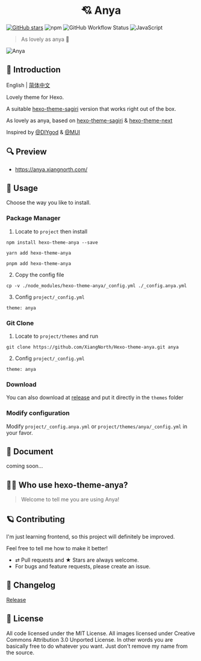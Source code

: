 <h1 align="center">💘 Anya</h1>

[![GitHub stars](https://img.shields.io/github/stars/XiangNorth/Hexo-theme-anya?logo=Github&style=for-the-badge)](https://github.com/XiangNorth/Hexo-theme-anya/stargazers)
![npm](https://img.shields.io/npm/v/hexo-theme-anya?logo=npm&style=for-the-badge)
![GitHub Workflow Status](https://img.shields.io/github/workflow/status/xiangnorth/hexo-theme-anya/Release?logo=github&style=for-the-badge)
![JavaScript](https://img.shields.io/badge/JavaScript-F7DF1E?style=for-the-badge&logo=javascript&logoColor=black)

> As lovely as anya 🍓

![Anya](https://cdn.jsdelivr.net/gh/XiangNorth/Living-room-for-Pic@main/2022/07/YR9spp.png)

## 💫 Introduction

English | [简体中文](./README_SC.md)

Lovely theme for Hexo.

A suitable [hexo-theme-sagiri](https://github.com/diygod/hexo-theme-sagiri) version that works right out of the box.

As lovely as anya, based on [hexo-theme-sagiri](https://github.com/diygod/hexo-theme-sagiri) & [hexo-theme-next](https://github.com/iissnan/hexo-theme-next) 

Inspired by [@DIYgod](https://diygod.me) & [@MUI](https://mui.com)

## 🔍 Preview

- https://anya.xiangnorth.com/

## 🚀 Usage

Choose the way you like to install.

### Package Manager

1. Locate to `project` then install
   
```
npm install hexo-theme-anya --save
```
```
yarn add hexo-theme-anya
```
```
pnpm add hexo-theme-anya
```

2. Copy the config file

```
cp -v ./node_modules/hexo-theme-anya/_config.yml ./_config.anya.yml
```

3. Config `project/_config.yml`

```
theme: anya
```

### Git Clone

1. Locate to `project/themes` and run
   
```
git clone https://github.com/XiangNorth/Hexo-theme-anya.git anya
```

2. Config `project/_config.yml`
   
```
theme: anya
```

### Download

You can also download at [release](https://github.com/XiangNorth/Hexo-theme-anya/releases) and put it directly in the `themes` folder

### Modify configuration

Modify `project/_config.anya.yml` or `project/themes/anya/_config.yml` in your favor.

## 📖 Document

coming soon...

## 👬🏻 Who use hexo-theme-anya?

> Welcome to tell me you are using Anya!

## 🪐 Contributing

I'm just learning frontend, so this project will definitely be improved.

Feel free to tell me how to make it better!

- ⇄ Pull requests and ★ Stars are always welcome.
- For bugs and feature requests, please create an issue.

## 🔖 Changelog

[Release](https://github.com/XiangNorth/Hexo-theme-anya/releases)

## 🍟 License

All code licensed under the MIT License. All images licensed under Creative Commons Attribution 3.0 Unported License. In other words you are basically free to do whatever you want. Just don't remove my name from the source.
